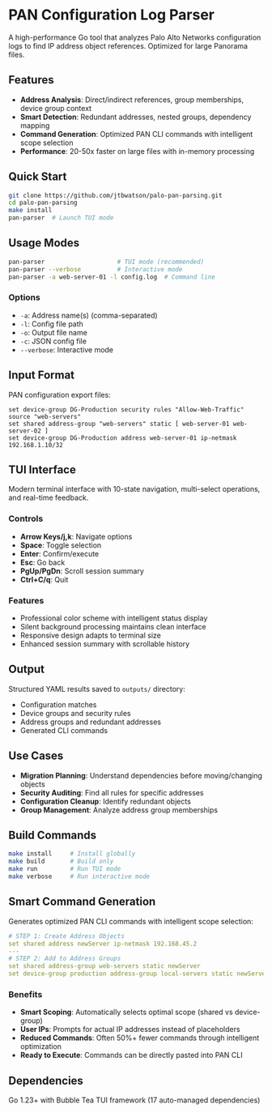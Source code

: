 # PAN Configuration Log Parser

A high-performance Go tool that analyzes Palo Alto Networks configuration logs to find IP address object references. Optimized for large Panorama files.

## Features

- **Address Analysis**: Direct/indirect references, group memberships, device group context
- **Smart Detection**: Redundant addresses, nested groups, dependency mapping
- **Command Generation**: Optimized PAN CLI commands with intelligent scope selection
- **Performance**: 20-50x faster on large files with in-memory processing

## Quick Start

```bash
git clone https://github.com/jtbwatson/palo-pan-parsing.git
cd palo-pan-parsing
make install
pan-parser  # Launch TUI mode
```

## Usage Modes

```bash
pan-parser                    # TUI mode (recommended)
pan-parser --verbose          # Interactive mode
pan-parser -a web-server-01 -l config.log  # Command line
```

### Options
- `-a`: Address name(s) (comma-separated)
- `-l`: Config file path
- `-o`: Output file name
- `-c`: JSON config file
- `--verbose`: Interactive mode

## Input Format

PAN configuration export files:
```
set device-group DG-Production security rules "Allow-Web-Traffic" source "web-servers"
set shared address-group "web-servers" static [ web-server-01 web-server-02 ]
set device-group DG-Production address web-server-01 ip-netmask 192.168.1.10/32
```

## TUI Interface

Modern terminal interface with 10-state navigation, multi-select operations, and real-time feedback.

### Controls
- **Arrow Keys/j,k**: Navigate options
- **Space**: Toggle selection
- **Enter**: Confirm/execute
- **Esc**: Go back
- **PgUp/PgDn**: Scroll session summary
- **Ctrl+C/q**: Quit

### Features
- Professional color scheme with intelligent status display
- Silent background processing maintains clean interface
- Responsive design adapts to terminal size
- Enhanced session summary with scrollable history

## Output

Structured YAML results saved to `outputs/` directory:
- Configuration matches
- Device groups and security rules  
- Address groups and redundant addresses
- Generated CLI commands

## Use Cases

- **Migration Planning**: Understand dependencies before moving/changing objects
- **Security Auditing**: Find all rules for specific addresses
- **Configuration Cleanup**: Identify redundant objects
- **Group Management**: Analyze address group memberships

## Build Commands

```bash
make install     # Install globally
make build       # Build only
make run         # Run TUI mode
make verbose     # Run interactive mode
```

## Smart Command Generation

Generates optimized PAN CLI commands with intelligent scope selection:

```yaml
# STEP 1: Create Address Objects
set shared address newServer ip-netmask 192.168.45.2
---
# STEP 2: Add to Address Groups  
set shared address-group web-servers static newServer
set device-group production address-group local-servers static newServer
```

### Benefits
- **Smart Scoping**: Automatically selects optimal scope (shared vs device-group)
- **User IPs**: Prompts for actual IP addresses instead of placeholders  
- **Reduced Commands**: Often 50%+ fewer commands through intelligent optimization
- **Ready to Execute**: Commands can be directly pasted into PAN CLI

## Dependencies

Go 1.23+ with Bubble Tea TUI framework (17 auto-managed dependencies)